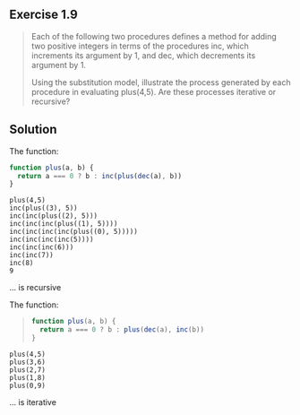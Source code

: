 ## Exercise 1.9

> Each of the following two procedures defines a method for adding two positive integers in terms of the procedures inc, which increments its argument by 1, and dec, which decrements its argument by 1.
>
> Using the substitution model, illustrate the process generated by each procedure in evaluating plus(4,5). Are these processes iterative or recursive?

## Solution

The function:

```js
function plus(a, b) {
  return a === 0 ? b : inc(plus(dec(a), b))
}
```

```
plus(4,5)
inc(plus((3), 5))
inc(inc(plus((2), 5)))
inc(inc(inc(plus((1), 5))))
inc(inc(inc(inc(plus((0), 5)))))
inc(inc(inc(inc(5))))
inc(inc(inc(6)))
inc(inc(7))
inc(8)
9
```

... is recursive

The function:

> ```js
> function plus(a, b) {
>   return a === 0 ? b : plus(dec(a), inc(b))
> }
> ```

```
plus(4,5)
plus(3,6)
plus(2,7)
plus(1,8)
plus(0,9)
```

... is iterative
